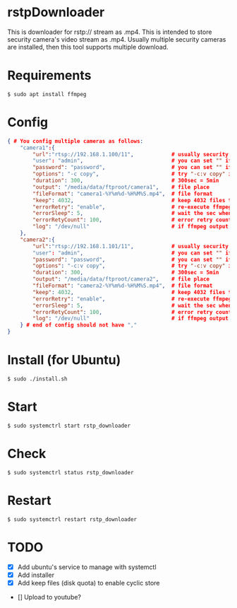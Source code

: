 # rstpDownloader

This is downloader for rstp:// stream as .mp4.
This is intended to store security camera's video stream as .mp4.
Usually multiple security cameras are installed, then this tool supports multiple download.


# Requirements

```
$ sudo apt install ffmpeg
```

# Config

```config.json
{ # You config multiple cameras as follows:
	"camera1":{
		"url":"rtsp://192.168.1.100/11",			# usually security camera /11:1st stream /12:2nd stream (down scaled)
		"user": "admin",							# you can set "" if no user authentication
		"password": "password",						# you can set "" if no user authentication
		"options": "-c copy",						# try "-c:v copy" if error on audio
		"duration": 300,							# 300sec = 5min
		"output": "/media/data/ftproot/camera1",	# file place
		"fileFormat": "camera1-%Y%m%d-%H%M%S.mp4",	# file format
		"keep": 4032,								# keep 4032 files then 300sec*4032/3600/24=14days
		"errorRetry": "enable",						# re-execute ffmpeg if error happened
		"errorSleep": 5,							# wait the sec when ffmpeg error happened
		"errorRetyCount": 100,						# error retry count if exceed, give up to retry
		"log": "/dev/null"							# if ffmpeg output is necessary, you need to set the file name
	},
	"camera2":{
		"url":"rtsp://192.168.1.101/11",			# usually security camera /11:1st stream /12:2nd stream (down scaled)
		"user": "admin",							# you can set "" if no user authentication
		"password": "password",						# you can set "" if no user authentication
		"options": "-c:v copy",						# try "-c:v copy" if error on audio
		"duration": 300,							# 300sec = 5min
		"output": "/media/data/ftproot/camera2",	# file place
		"fileFormat": "camera2-%Y%m%d-%H%M%S.mp4",	# file format
		"keep": 4032,								# keep 4032 files then 300sec*4032/3600/24=14days
		"errorRetry": "enable",						# re-execute ffmpeg if error happened
		"errorSleep": 5,							# wait the sec when ffmpeg error happened
		"errorRetyCount": 100,						# error retry count if exceed, give up to retry
		"log": "/dev/null"							# if ffmpeg output is necessary, you need to set the file name
	} # end of config should not have ","
}
```

# Install (for Ubuntu)

```
$ sudo ./install.sh
```

# Start

```
$ sudo systemctrl start rstp_downloader
```

# Check

```
$ sudo systemctrl status rstp_downloader
```

# Restart

```
$ sudo systemctrl restart rstp_downloader
```


# TODO

* [x] Add ubuntu's service to manage with systemctl
* [x] Add installer
* [x] Add keep files (disk quota) to enable cyclic store
* [] Upload to youtube?
